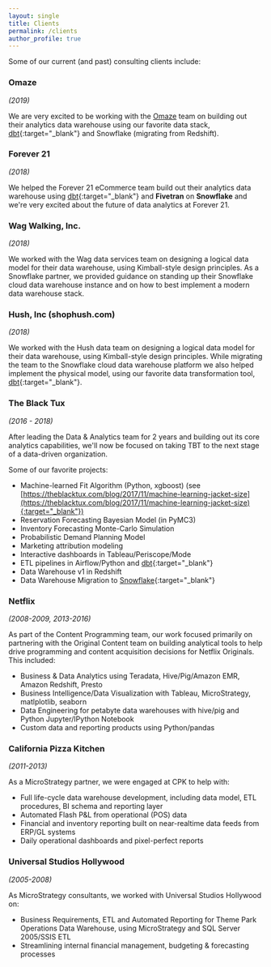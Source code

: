 ```yaml
---
layout: single
title: Clients
permalink: /clients
author_profile: true
---
```


Some of our current (and past) consulting clients include:

### Omaze
_(2019)_

We are very excited to be working with the [Omaze](https://www.omaze.com) team on building out their analytics data warehouse using our favorite data stack, [dbt](https://www.getdbt.com/){:target="_blank"} and Snowflake (migrating from Redshift).

### Forever 21
_(2018)_

We helped the Forever 21 eCommerce team build out their analytics data warehouse using [dbt](https://www.getdbt.com/){:target="_blank"} and **Fivetran** on **Snowflake** and we're very excited about the future of data analytics at Forever 21.

### Wag Walking, Inc.
_(2018)_

We worked with the Wag data services team on designing a logical data model for their data warehouse, using Kimball-style design principles. As a Snowflake partner, we provided guidance on standing up their Snowflake cloud data warehouse instance and on how to best implement a modern data warehouse stack.

### Hush, Inc (shophush.com)
_(2018)_

We worked with the Hush data team on designing a logical data model for their data warehouse, using Kimball-style design principles.
While migrating the team to the Snowflake cloud data warehouse  platform we also helped implement the physical model, using our favorite data transformation tool, [dbt](https://www.getdbt.com/){:target="_blank"}. 

### The Black Tux
_(2016 - 2018)_

After leading the Data & Analytics team for 2 years and building out its core analytics capabilities, we'll now be focused on taking TBT to the next stage of a data-driven organization.

Some of our favorite projects:
- Machine-learned Fit Algorithm (Python, xgboost)
(see [https://theblacktux.com/blog/2017/11/machine-learning-jacket-size](https://theblacktux.com/blog/2017/11/machine-learning-jacket-size){:target="_blank"})
- Reservation Forecasting Bayesian Model (in PyMC3)
- Inventory Forecasting Monte-Carlo Simulation
- Probabilistic Demand Planning Model
- Marketing attribution modeling
- Interactive dashboards in Tableau/Periscope/Mode
- ETL pipelines in Airflow/Python and [dbt](https://www.getdbt.com){:target="_blank"}
- Data Warehouse v1 in Redshift
- Data Warehouse Migration to [Snowflake](https://www.snowflake.net/){:target="_blank"}

### Netflix
_(2008-2009, 2013-2016)_

As part of the Content Programming team, our work focused primarily on partnering with the Original Content team on building analytical tools to help drive programming and content acquisition decisions for Netflix Originals.
This included:
- Business & Data Analytics using Teradata, Hive/Pig/Amazon EMR, Amazon Redshift, Presto
- Business Intelligence/Data Visualization with Tableau, MicroStrategy, matlplotlib, seaborn
- Data Engineering for petabyte data warehouses with hive/pig and Python Jupyter/IPython Notebook
- Custom data and reporting products using Python/pandas

### California Pizza Kitchen
_(2011-2013)_

As a MicroStrategy partner, we were engaged at CPK to help with: 
- Full life-cycle data warehouse development, including data model, ETL procedures, BI schema and reporting layer
- Automated Flash P&L from operational (POS) data
- Financial and inventory reporting built on near-realtime data feeds from ERP/GL systems
- Daily operational dashboards and pixel-perfect reports

### Universal Studios Hollywood
_(2005-2008)_

As MicroStrategy consultants, we worked with Universal Studios Hollywood on: 
- Business Requirements, ETL and Automated Reporting for Theme Park Operations Data Warehouse, using MicroStrategy and SQL Server 2005/SSIS ETL
- Streamlining internal financial management, budgeting & forecasting processes
